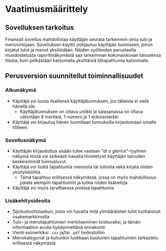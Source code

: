# Vaatimusmäärittely

## Sovelluksen tarkoitus

Finanssit sovellus mahdollistaa käyttäjän seurata tarkemmin omia tulo ja menovirtojaan. Sovelluksen käyttö pohjautuu käyttäjän luomiseen, johon kirjatut tulot ja menot yksilöidään. Näiden syötteiden perusteella muodostetusta raporttinäkymästä saa tarkemman kokonaiskuvan taloutensa tilasta, kuin pelkästään katsomalla yksittäisiä tilitapahtumia katsomalla.

## Perusversion suunnitellut toiminnallisuudet

### Alkunäkymä

- Käyttäjä voi luoda itsellensä käyttäjätunnuksen, jos tällaista ei vielä hänellä ole.
    - Käyttäjätunnuksen on oltava uniikki ja salasanassa on oltava vähintään 8 merkkiä, 1 numero ja 1 erikoismerkki
- Käyttäjä voi kirjautua hänen luomillaan tunnuksilla kirjautumaan omalle tililleen.

### Sovellusnäkymä

- Käyttäjän kirjauduttua sisään tulee vastaan _"at a glance"_-tyylinen näkymä mistä voi selkeästi havaita tiivistetysti käyttäjän talouden keskeisimmät tunnusluvut.
- Käyttäjä voi lisätä tapahtumia menoista tai tuloista sekä kirjata niiden yksityiskohtia
    - Tämä tapahtuu erillisessä näkymässä, jossa on myös mahdollisuus palata aiempiin tapahtumiin ja tutkia niiden lisätietoja.
- Käyttäjä voi myös tarvittaessa poistaa tapahtumia 

### Lisäkehitysideoita

- Sijoitustuottolaskuri, josta voi havaita mitä ylimääräisten tulot tuottaisivat osakemarkkinoilla
- Tulo- ja menotapahtumien merkitseminen toistuvaksi, ja tämän informaation avulla hyödynnettävä ennakointi 
- Vienti esimerkiksi `.csv` ja/tai `.pdf` tiedostoihin
- Menokategoriat ja kuhunkin luokkaan kuuluvien tapahtumien tarkastelu erillisestä näkymästä